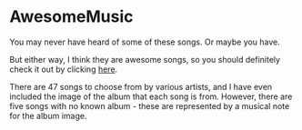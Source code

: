 # AwesomeMusic
You may never have heard of some of these songs. Or maybe you have.

But either way, I think they are awesome songs, so you should definitely check it out by clicking [here](https://marblelover003.github.io/AwesomeMusic).

There are 47 songs to choose from by various artists, and I have even included the image of the album that each song is from. However, there are five songs with no known album - these are represented by a musical note for the album image.
